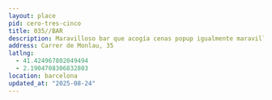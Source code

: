 ```yaml
---
layout: place
pid: cero-tres-cinco
title: 035//BAR
description: Maravilloso bar que acogía cenas popup igualmente maravillosas. Cerró en 2024. RIP.
address: Carrer de Monlau, 35
latlng:
  - 41.424967802049494
  - 2.1904708306832803
location: barcelona
updated_at: "2025-08-24"
---
```

